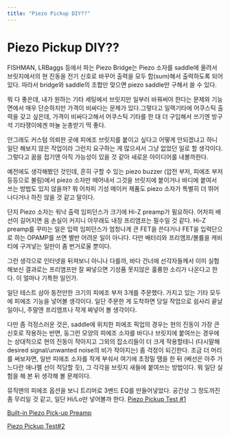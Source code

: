 ```yaml
---
title: "Piezo Pickup DIY??"
---
```

# Piezo Pickup DIY??

FISHMAN, LRBaggs 등에서 파는 Piezo Bridge는 Piezo 소자를 saddle에 올려서 브릿지에서의 현 진동을 전기 신호로 바꾸어 출력을 모두 합(sum)해서 출력하도록 되어있다. 따라서 bridge와 saddle의 조합만 맞으면 piezo saddle만 구해서 쓸 수 있다.

뭐 다 좋은데, 내가 원하는 기타 세팅에서 브릿지만 일부러 바꿔써야 한다는 문제와 기능면에서 매우 단순하지만 가격이 비싸다는 문제가 있다.그렇다고 일렉기타에 어쿠스틱 출력을 갖고 싶은데, 가격이 비싸다고해서 어쿠스틱 기타를 한 대 더 구입해서 쓰기엔 방구석 기타쟁이에겐 마눌 눈총받기 딱 좋다.

안그래도 커스텀 의뢰한 곳에 피에조 브릿지를 붙이고 싶다고 어떻게 안되겠냐고 하니 일단 해보지 않은 작업이라 그런지 요구하는 게 많으셔서 그냥 없었던 일로 할 생각이다. 그렇다고 꿈을 접기엔 아직 가능성이 있을 것 같아 새로운 아이디어를 내볼까한다.

예전에도 생각해봤던 것인데, 흔히 구할 수 있는 piezo buzzer (압전 부저, 피에조 부저 등등으로 불림)에서 piezo 소자만 떼어내서 그것을 브릿지에 붙이거나 바디에 붙여서 쓰는 방법도 있지 않을까? 뭐 어차피 기성 메이커 제품도 piezo 소자가 특별히 더 뛰어나다거나 하진 않을 것 같고 말이다.

단지 Piezo 소자는 워낙 출력 임피던스가 크기에 Hi-Z preamp가 필요하다. 어차피 배선이 길어지면 음 손실이 커지니 아무래도 내장 프리앰프는 필수일 것 같다. Hi-Z preamp를 꾸미는 일은 입력 임피던스가 엄청나게 큰 FET을 쓴다거나 FET을 입력단으로 하는 OPAMP를 쓰면 별반 어려운 일이 아니다. 다만 배터리와 프리앰프/볼륨을 캐비티에 구겨넣는 일만이 좀 번거로울 뿐이다.

그런 생각으로 인터넷을 뒤져보니 아니나 다를까, 바다 건너에 선각자들께서 이미 실험해보신 결과로는 프리앰프만 잘 짜넣으면 기성품 못지않은 훌륭한 소리가 나온다고 한다. 이 얼마나 기특한 일인가.

일단 테스트 삼아 동전만한 크기의 피에조 부저 3개를 주문했다. 가지고 있는 기타 모두에 피에조 기능을 넣어볼 생각이다. 일단 주문한 게 도착하면 당일 작업으로 쉽사리 끝날 일이니, 주말엔 프리앰프나 작게 짜넣어 볼 생각이다.

다만 좀 걱정스러운 것은, saddle에 위치한 피에조 픽업의 경우는 현의 진동이 가장 큰 신호로 작용하는 반면, 둥그런 모양의 피에조 소자를 바디나 브릿지에 붙여쓰는 경우에는 상대적으로 현의 진동이 작아지고 그외의 잡소리들이 더 크게 작용할테니 (다시말해 desired signal/unwanted noise의 비가 작아지는) 좀 걱정이 되긴한다. 조금 더 머리를 써보자면, 일반 피에조 소자를 작게 부숴서 여기에 초정밀 땜을 한 뒤 (배선은 아주 가느다란 애나멜 선이 적당할 듯), 그 각각을 브릿지 새들에 붙여쓰는 방법이다. 뭐 일단 실험을 해 본 뒤 생각해 볼 문제이다.

뮤직맨의 피에조 옵션을 보니 트리머로 3밴드 EQ를 만들어넣었다. 공간상 그 정도까진 좀 무리일 것 같고, 일단 Hi/Lo만 넣어볼까 한다.
[Piezo Pickup Test #1](http://tonebrew.tistory.com/164)


[Built-in Piezo Pick-up Preamp](http://tonebrew.tistory.com/165)


[Piezo Pickup Test#2](http://tonebrew.tistory.com/166)






